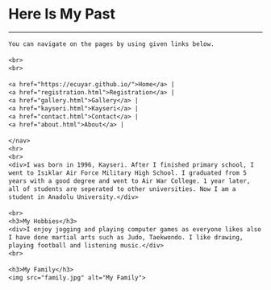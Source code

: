<html>
<head>
	<title>Personal Page</title>
	<meta charset="utf-8">
	<h1>Here Is My Past</h1>

</head>
<body>
	<nav>
	<hr>
	
	You can navigate on the pages by using given links below.

	<br>
	<br>

	<a href="https://ecuyar.github.io/">Home</a> |
	<a href="registration.html">Registration</a> |
	<a href="gallery.html">Gallery</a> |
	<a href="kayseri.html">Kayseri</a> |
	<a href="contact.html">Contact</a> |
	<a href="about.html">About</a> |
	
	</nav>
	<hr>
	<br>
	<div>I was born in 1996, Kayseri. After I finished primary school, I went to Isıklar Air Force Military High School. I graduated from 5 years with a good degree and went to Air War College. 1 year later, all of students are seperated to other universities. Now I am a student in Anadolu University.</div>

	<br>
	<h3>My Hobbies</h3>
	<div>I enjoy jogging and playing computer games as everyone likes also I have done martial arts such as Judo, Taekwondo. I like drawing, playing football and listening music.</div>
	<br>

	<h3>My Family</h3>
	<img src="family.jpg" alt="My Family">
	




</body>
</html>
